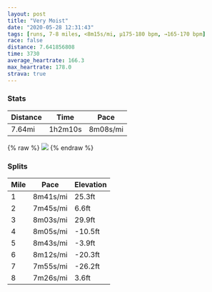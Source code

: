 ```yaml
---
layout: post
title: "Very Moist"
date: "2020-05-28 12:31:43"
tags: [runs, 7-8 miles, <8m15s/mi, μ175-180 bpm, →165-170 bpm]
race: false
distance: 7.641856808
time: 3730
average_heartrate: 166.3
max_heartrate: 178.0
strava: true
---
```


### Stats

| Distance | Time | Pace |
|----------|------|------|
|7.64mi|1h2m10s|8m08s/mi|

{% raw %}
<img src='https://maps.googleapis.com/maps/api/staticmap?maptype=roadmap&path=enc:u_wwFvbsbMQmAGeAAWFcAVmAt@eB\cAVkAB]?_@C[e@gBMc@Yq@c@y@wBkCmCiCmA{@sBaAgC{AgHiGyAkBiBkBqAs@wEkBm@i@{CcDeBiAi@Q}AOmD@oAIcBUkA_@yB{@w@e@WYG[GmAG_@q@aBIc@F_@h@yATuAAeAUuA?Sf@aC\cARgANgBAe@EW[w@g@g@eBa@qAcAuAo@iAaAyAqB[cAAw@FaAl@wBVcBA}@O}@Ym@k@m@g@]i@OiAm@w@q@q@cAWcAc@gAq@iAqCuA{@Mg@@[Ja@T_@\YJm@Bo@K}@c@kByBc@u@Oy@M]OYUSw@SgANe@CsAg@oDu@}@[{@g@eByAoAmBcB}Ay@g@gAU_@Qs@u@u@i@o@w@_@oAo@qD?sAPaBBkACi@Ic@M_@IOSQuAq@o@e@oHoEmEaDeCoAi@a@q@q@uAo@uA_@aD?w@M_BGw@Vi@d@c@R]Dw@Go@TQNWb@m@jBOr@KxBDrAAd@GZ]`A}@pAk@zAs@`Ac@xC?PFV~@jAp@pA`@dAd@v@v@d@f@Lt@DdBIf@Jd@ZX^Zx@Tz@PlAVv@VhAt@~AX`@t@t@`Bx@j@^~@RlAD`B]v@e@l@Wp@Gp@DlAb@ZPd@b@d@r@~AdBl@rATn@RXd@^`@PZFnCK~@JZN`BrAX\d@x@l@zA~@dBj@f@tAn@XXn@dAzCrGPR\Tt@\|AVzBAtC_@dBT\NJLNVb@zAJx@Rf@Jd@LPfA`Ab@PxAx@lA\rAl@x@NxBxAv@jAlA`Ch@r@b@^f@|@l@f@hAvA|BrARV\j@Tv@XTR^^lABh@?XW~@g@fAAJ@FzB|@LHTZXLbAB\G`Ac@\ERZHTd@b@P`@|@h@L?\N^f@b@Rx@v@nAf@b@DPHd@V~@r@XFlACN\fA|@HLJz@`AbATLhALPHVx@RTFXLRNA|@Xd@FPAPHHFDVV`@rA~@l@l@fAh@T\d@~At@^hAtAl@Xr@Pb@GTAaAhAeAzCQ`B@\F`@?XGZUj@?RFVVh@r@Tz@l@b@j@RHh@Br@l@d@FhBlAnAh@h@j@`@R|BxAJNBNAp@&key=AIzaSyC1MId7bFpkLXNAaYhBSTb8jLyiSqzbDtM&size=800x800&markers=color:yellow|label:S|40.75531,-73.99484&markers=color:green|label:F|40.75535999999997,-73.9951300000001'>
{% endraw %}

### Splits

| Mile | Pace | Elevation |
|------|------|-----------|
|1|8m41s/mi|25.3ft|
|2|7m45s/mi|6.6ft|
|3|8m03s/mi|29.9ft|
|4|8m05s/mi|-10.5ft|
|5|8m43s/mi|-3.9ft|
|6|8m12s/mi|-20.3ft|
|7|7m55s/mi|-26.2ft|
|8|7m26s/mi|3.6ft|
